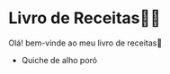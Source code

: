 # Livro de Receitas:woman_cook:

Olá! bem-vinde ao meu livro de receitas:bookmark_tabs:

- Quiche de alho poró

  